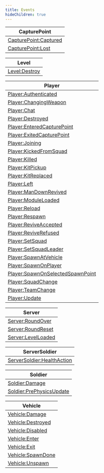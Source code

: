 ```yaml
---
title: Events
hideChildren: true
---
```

| CapturePoint                                                       |
| ------------------------------------------------------------------ |
| [CapturePoint:Captured](/vext/ref/server/event/capturepointcaptured) |
| [CapturePoint:Lost](/vext/ref/server/event/capturepointlost)         |

| Level                                              |
| -------------------------------------------------- |
| [Level:Destroy](/vext/ref/server/event/leveldestroy) |

| Player                                                                                   |
| ---------------------------------------------------------------------------------------- |
| [Player:Authenticated](/vext/ref/server/event/playerauthenticated)                         |
| [Player:ChangingWeapon](/vext/ref/server/event/playerchangingweapon)                       |
| [Player:Chat](/vext/ref/server/event/playerchat)                                           |
| [Player:Destroyed](/vext/ref/server/event/playerdestroyed)                                 |
| [Player:EnteredCapturePoint](/vext/ref/server/event/playerenteredcapturepoint)             |
| [Player:ExitedCapturePoint](/vext/ref/server/event/playerexitedcapturepoint)               |
| [Player:Joining](/vext/ref/server/event/playerjoining)                                     |
| [Player:KickedFromSquad](/vext/ref/server/event/playerkickedfromsquad)                     |
| [Player:Killed](/vext/ref/server/event/playerkilled)                                       |
| [Player:KitPickup](/vext/ref/server/event/playerkitpickup)                                 |
| [Player:KitReplaced](/vext/ref/server/event/playerkitreplaced)                             |
| [Player:Left](/vext/ref/server/event/playerleft)                                           |
| [Player:ManDownRevived](/vext/ref/server/event/playermandownrevived)                       |
| [Player:ModuleLoaded](/vext/ref/server/event/playermoduleloaded)                           |
| [Player:Reload](/vext/ref/server/event/playerreload)                                       |
| [Player:Respawn](/vext/ref/server/event/playerrespawn)                                     |
| [Player:ReviveAccepted](/vext/ref/server/event/playerreviveaccepted)                       |
| [Player:ReviveRefused](/vext/ref/server/event/playerreviverefused)                         |
| [Player:SetSquad](/vext/ref/server/event/playersetsquad)                                   |
| [Player:SetSquadLeader](/vext/ref/server/event/playersetsquadleader)                       |
| [Player:SpawnAtVehicle](/vext/ref/server/event/playerspawnatvehicle)                       |
| [Player:SpawnOnPlayer](/vext/ref/server/event/playerspawnonplayer)                         |
| [Player:SpawnOnSelectedSpawnPoint](/vext/ref/server/event/playerspawnonselectedspawnpoint) |
| [Player:SquadChange](/vext/ref/server/event/playersquadchange)                             |
| [Player:TeamChange](/vext/ref/server/event/playerteamchange)                               |
| [Player:Update](/vext/ref/server/event/playerupdate)                                       |

| Server                                                       |
| ------------------------------------------------------------ |
| [Server:RoundOver](/vext/ref/server/event/serverroundover)     |
| [Server:RoundReset](/vext/ref/server/event/serverroundreset)   |
| [Server:LevelLoaded](/vext/ref/server/event/serverlevelloaded) |

| ServerSoldier                                                                |
| ---------------------------------------------------------------------------- |
| [ServerSoldier:HealthAction](/vext/ref/server/event/serversoldierhealthaction) |

| Soldier                                                                  |
| ------------------------------------------------------------------------ |
| [Soldier:Damage](/vext/ref/server/event/soldierdamage)                     |
| [Soldier:PrePhysicsUpdate](/vext/ref/server/event/soldierprephysicsupdate) |

| Vehicle                                                    |
| ---------------------------------------------------------- |
| [Vehicle:Damage](/vext/ref/server/event/vehicledamage)       |
| [Vehicle:Destroyed](/vext/ref/server/event/vehicledestroyed) |
| [Vehicle:Disabled](/vext/ref/server/event/vehicledisabled)   |
| [Vehicle:Enter](/vext/ref/server/event/vehicleenter)         |
| [Vehicle:Exit](/vext/ref/server/event/vehicleexit)           |
| [Vehicle:SpawnDone](/vext/ref/server/event/vehiclespawndone) |
| [Vehicle:Unspawn](/vext/ref/server/event/vehicleunspawn)     |
